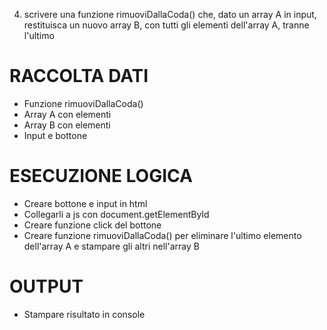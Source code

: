 4. scrivere una funzione rimuoviDallaCoda() che, dato un array A in input, restituisca un nuovo array B, con tutti gli elementi dell'array A, tranne l'ultimo

# RACCOLTA DATI
- Funzione rimuoviDallaCoda()
- Array A con elementi
- Array B con elementi
- Input e bottone

# ESECUZIONE LOGICA
- Creare bottone e input in html
- Collegarli a js con document.getElementById
- Creare funzione click del bottone
- Creare funzione rimuoviDallaCoda() per eliminare l'ultimo elemento dell'array A e stampare gli altri nell'array B

# OUTPUT
- Stampare risultato in console